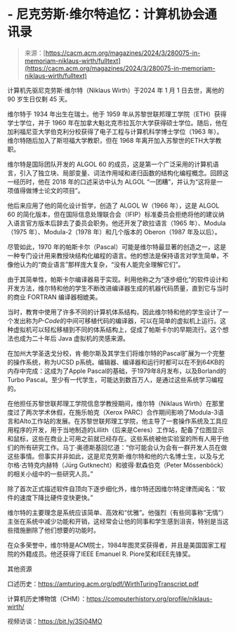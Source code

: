 <!--yml

category: 未分类

date: 2024-05-29 13:23:28

-->

# -   尼克劳斯·维尔特追忆：计算机协会通讯录

> 来源：[https://cacm.acm.org/magazines/2024/3/280075-in-memoriam-niklaus-wirth/fulltext](https://cacm.acm.org/magazines/2024/3/280075-in-memoriam-niklaus-wirth/fulltext)

计算机先驱尼克劳斯·维尔特（Niklaus Wirth）于2024 年 1 月 1 日去世，离他的 90 岁生日仅剩 45 天。

维尔特于 1934 年出生在瑞士。他于 1959 年从苏黎世联邦理工学院（ETH）获得学士学位，并于 1960 年在加拿大魁北克市拉瓦尔大学获得硕士学位。随后，他在加利福尼亚大学伯克利分校获得了电子工程与计算机科学博士学位（1963 年）。维尔特随后加入了斯坦福大学教职，但在 1968 年离开加入苏黎世的ETH大学教职。

维尔特是国际团队开发的 ALGOL 60 的成员，这是第一个广泛采用的计算机语言，引入了独立块、局部变量、词法作用域和递归函数的结构化编程概念。回顾这一经历时，他在 2018 年的口述采访中认为 ALGOL “一团糟”，并认为“这将是一项值得做博士论文的项目”。

他后来应用了他的简化设计哲学，创造了 ALGOL W（1966 年），这是 ALGOL 60 的简化版本，但在国际信息处理联合会（IFIP）标准委员会拒绝将他的建议纳入语言官方版本后辞去了委员会职务。他还开发了欧拉语言（1965 年）、Modula（1975 年）、Modula-2（1978 年）和几个版本的 Oberon（1987 年及以后）。

尽管如此，1970 年的帕斯卡尔（Pascal）可能是维尔特最显著的创造之一，这是一种专门设计用来教授块结构化编程的语言。他的想法是保持语言对学生简单，不像他认为的“商业语言”那样庞大复杂，“没有人能完全理解它们”。

由于其简单性，帕斯卡尔编译器易于实现。利用他称之为“逐步细化”的软件设计和开发方法，维尔特和他的学生不断改进编译器生成的机器代码质量，直到它与当时的商业 FORTRAN 编译器相媲美。

当时，教育中使用了许多不同的计算机体系结构，因此维尔特和他的学生设计了一个发出称为*P-Code*的中间可移植代码的编译器，可以在简单的虚拟机上运行。这种虚拟机可以轻松移植到不同的体系结构上，促成了帕斯卡尔的早期流行。这个想法也成为二十年后 Java 虚拟机的灵感来源。

在加州大学圣迭戈分校，肯·鲍尔斯及其学生们将维尔特的Pascal扩展为一个完整的操作系统，称为UCSD p系统。编辑器、编译器和运行时都可以在不到64KB的内存中完成：这成为了Apple Pascal的基础，于1979年8月发布，以及Borland的Turbo Pascal。至少有一代学生，可能达到数百万人，是通过这些系统学习编程的。

在他担任苏黎世联邦理工学院信息学教授期间，维尔特（Niklaus Wirth）在那里度过了两次学术休假，在施乐帕克（Xerox PARC）合作期间影响了Modula-3语言和Alto工作站的发展。在苏黎世联邦理工学院，他主导了一套操作系统及工具应用程序的开发，用于当地制造的Lillith（后来是Ceres）工作站，配备了位图显示和鼠标，这些在商业上可用之前就已经存在。这些系统被他实验室的所有人用于他们的所有研究工作。马丁·奥德斯基回忆道：“你可能会认为会有一群开发人员在做这些事情。但事实并非如此，这是尼克劳斯·维尔特和他的六名博士生，以及与尤尔格·古特克内赫特（Jürg Gutknecht）和彼得·默森伯克（Peter Mössenböck）的相关小组中的一些研究人员。”

除了首次正式描述软件自顶向下逐步细化外，维尔特还因维尔特定律而闻名：“软件的速度下降比硬件变快更快。”

维尔特的主要理念是系统应该简单、高效和“优雅”。他强烈（有些同事称“无情”）主张在系统中减少功能和开销，这经常会让他的同事和学生感到沮丧，特别是当这些措施删除了他们想要的功能时。

在众多荣誉中，维尔特是ACM院士，1984年图灵奖获得者，并且是美国国家工程院的外籍成员。他还获得了IEEE Emanuel R. Piore奖和IEEE先锋奖。

其他资源

口述历史：https://amturing.acm.org/pdf/WirthTuringTranscript.pdf

计算机历史博物馆（CHM）：https://computerhistory.org/profile/niklaus-wirth/

视频访谈：https://bit.ly/3Sj04MO
